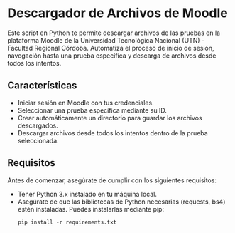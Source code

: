 # Descargador de Archivos de Moodle

Este script en Python te permite descargar archivos de las pruebas en la plataforma Moodle de la Universidad Tecnológica Nacional (UTN) - Facultad Regional Córdoba. Automatiza el proceso de inicio de sesión, navegación hasta una prueba específica y descarga de archivos desde todos los intentos.

## Características

- Iniciar sesión en Moodle con tus credenciales.
- Seleccionar una prueba específica mediante su ID.
- Crear automáticamente un directorio para guardar los archivos descargados.
- Descargar archivos desde todos los intentos dentro de la prueba seleccionada.

## Requisitos

Antes de comenzar, asegúrate de cumplir con los siguientes requisitos:

- Tener Python 3.x instalado en tu máquina local.
- Asegúrate de que las bibliotecas de Python necesarias (requests, bs4) estén instaladas. Puedes instalarlas mediante pip:
  ```shell
  pip install -r requirements.txt